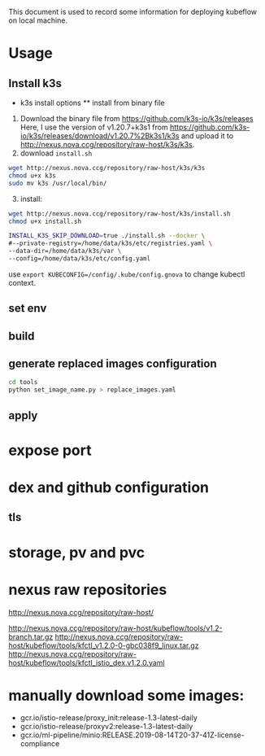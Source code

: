 This document is used to record some information for deploying kubeflow on local machine.

# Usage
## Install k3s
* k3s install options
** install from binary file
1. Download the binary file from https://github.com/k3s-io/k3s/releases
   Here, I use the version of v1.20.7+k3s1 from https://github.com/k3s-io/k3s/releases/download/v1.20.7%2Bk3s1/k3s and upload it to http://nexus.nova.ccg/repository/raw-host/k3s/k3s.
2. download `install.sh`

``` sh
wget http://nexus.nova.ccg/repository/raw-host/k3s/k3s
chmod u+x k3s
sudo mv k3s /usr/local/bin/
```


3. install:
``` sh
wget http://nexus.nova.ccg/repository/raw-host/k3s/install.sh
chmod u+x install.sh

INSTALL_K3S_SKIP_DOWNLOAD=true ./install.sh --docker \
#--private-registry=/home/data/k3s/etc/registries.yaml \
--data-dir=/home/data/k3s/var \
--config=/home/data/k3s/etc/config.yaml
```
   use `export KUBECONFIG=/config/.kube/config.gnova` to change kubectl context.

## set env
## build 
## generate replaced images configuration
``` sh
cd tools
python set_image_name.py > replace_images.yaml
```
## apply

# expose port

# dex and github configuration
## tls
# storage, pv and pvc

# nexus raw repositories
http://nexus.nova.ccg/repository/raw-host/

http://nexus.nova.ccg/repository/raw-host/kubeflow/tools/v1.2-branch.tar.gz
http://nexus.nova.ccg/repository/raw-host/kubeflow/tools/kfctl_v1.2.0-0-gbc038f9_linux.tar.gz
http://nexus.nova.ccg/repository/raw-host/kubeflow/tools/kfctl_istio_dex.v1.2.0.yaml

# manually download some images:
- gcr.io/istio-release/proxy_init:release-1.3-latest-daily
- gcr.io/istio-release/proxyv2:release-1.3-latest-daily
- gcr.io/ml-pipeline/minio:RELEASE.2019-08-14T20-37-41Z-license-compliance
